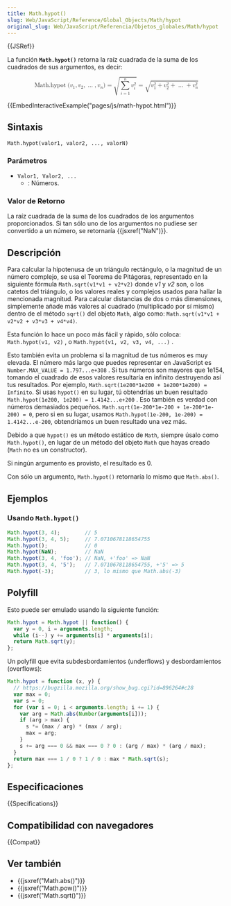 ```yaml
---
title: Math.hypot()
slug: Web/JavaScript/Reference/Global_Objects/Math/hypot
original_slug: Web/JavaScript/Referencia/Objetos_globales/Math/hypot
---
```


{{JSRef}}

La función **`Math.hypot()`** retorna la raíz cuadrada de la suma de los cuadrados de sus argumentos, es decir:

<math display="block"><semantics><mrow><mstyle mathvariant="monospace"><mrow><mo lspace="0em" rspace="thinmathspace">Math.hypot</mo><mo stretchy="false">(</mo><msub><mi>v</mi><mn>1</mn></msub><mo>,</mo><msub><mi>v</mi><mn>2</mn></msub><mo>,</mo><mo>…</mo><mo>,</mo><msub><mi>v</mi><mi>n</mi></msub><mo stretchy="false">)</mo></mrow></mstyle><mo>=</mo><msqrt><mrow><munderover><mo>∑</mo><mrow><mi>i</mi><mo>=</mo><mn>1</mn></mrow><mi>n</mi></munderover><msubsup><mi>v</mi><mi>i</mi><mn>2</mn></msubsup></mrow></msqrt><mo>=</mo><msqrt><mrow><msubsup><mi>v</mi><mn>1</mn><mn>2</mn></msubsup><mo>+</mo><msubsup><mi>v</mi><mn>2</mn><mn>2</mn></msubsup><mo>+</mo><mo>…</mo><mo>+</mo><msubsup><mi>v</mi><mi>n</mi><mn>2</mn></msubsup></mrow></msqrt></mrow></semantics></math>

{{EmbedInteractiveExample("pages/js/math-hypot.html")}}

## Sintaxis

```
Math.hypot(valor1, valor2, ..., valorN)
```

### Parámetros

- `Valor1, Valor2, ...`
  - : Números.

### Valor de Retorno

La raíz cuadrada de la suma de los cuadrados de los argumentos proporcionados. Si tan sólo uno de los argumentos no pudiese ser convertido a un número, se retornaría {{jsxref("NaN")}}.

## Descripción

Para calcular la hipotenusa de un triángulo rectángulo, o la magnitud de un número complejo, se usa el Teorema de Pitágoras, representado en la siguiente fórmula `Math.sqrt(v1*v1 + v2*v2)` donde _v1_ y _v2_ son, o los catetos del triángulo, o los valores reales y complejos usados para hallar la mencionada magnitud. Para calcular distancias de dos o más dimensiones, simplemente añade más valores al cuadrado (multiplicado por sí mismo) dentro de el método `sqrt()` del objeto `Math`, algo como: `Math.sqrt(v1*v1 + v2*v2 + v3*v3 + v4*v4)`.

Esta función lo hace un poco más fácil y rápido, sólo coloca: `Math.hypot(v1, v2)` , o `Math.hypot(v1, v2, v3, v4, ...)` .

Esto también evita un problema si la magnitud de tus números es muy elevada. El número más largo que puedes representar en JavaScript es `Number.MAX_VALUE = 1.797...e+308` . Si tus números son mayores que 1e154, tomando el cuadrado de esos valores resultaría en infinito destruyendo así tus resultados. Por ejemplo, `Math.sqrt(1e200*1e200 + 1e200*1e200) = Infinito`. Si usas `hypot()` en su lugar, tú obtendrías un buen resultado `Math.hypot(1e200, 1e200) = 1.4142...e+200` . Eso también es verdad con números demasiados pequeños. `Math.sqrt(1e-200*1e-200 + 1e-200*1e-200) = 0`, pero si en su lugar, usamos `Math.hypot(1e-200, 1e-200) = 1.4142...e-200`, obtendríamos un buen resultado una vez más.

Debido a que `hypot()` es un método estático de `Math`, siempre úsalo como `Math.hypot()`, en lugar de un método del objeto `Math` que hayas creado (`Math` no es un constructor).

Si ningún argumento es provisto, el resultado es 0.

Con sólo un argumento, `Math.hypot()` retornaría lo mismo que `Math.abs()`.

## Ejemplos

### Usando `Math.hypot()`

```js
Math.hypot(3, 4);        // 5
Math.hypot(3, 4, 5);     // 7.0710678118654755
Math.hypot();            // 0
Math.hypot(NaN);         // NaN
Math.hypot(3, 4, 'foo'); // NaN, +'foo' => NaN
Math.hypot(3, 4, '5');   // 7.0710678118654755, +'5' => 5
Math.hypot(-3);          // 3, lo mismo que Math.abs(-3)
```

## Polyfill

Esto puede ser emulado usando la siguiente función:

```js
Math.hypot = Math.hypot || function() {
  var y = 0, i = arguments.length;
  while (i--) y += arguments[i] * arguments[i];
  return Math.sqrt(y);
};
```

Un polyfill que evita subdesbordamientos (underflows) y desbordamientos (overflows):

```js
Math.hypot = function (x, y) {
  // https://bugzilla.mozilla.org/show_bug.cgi?id=896264#c28
  var max = 0;
  var s = 0;
  for (var i = 0; i < arguments.length; i += 1) {
    var arg = Math.abs(Number(arguments[i]));
    if (arg > max) {
      s *= (max / arg) * (max / arg);
      max = arg;
    }
    s += arg === 0 && max === 0 ? 0 : (arg / max) * (arg / max);
  }
  return max === 1 / 0 ? 1 / 0 : max * Math.sqrt(s);
};
```

## Especificaciones

{{Specifications}}

## Compatibilidad con navegadores

{{Compat}}

## Ver también

- {{jsxref("Math.abs()")}}
- {{jsxref("Math.pow()")}}
- {{jsxref("Math.sqrt()")}}
